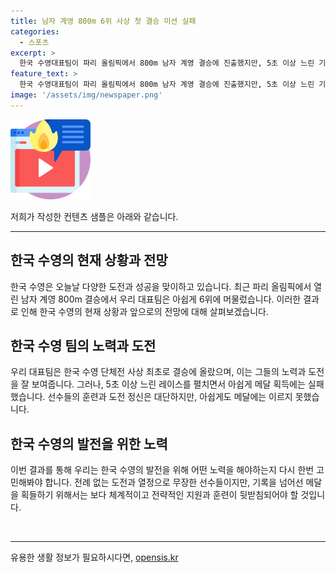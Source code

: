 ```yaml
---
title: 남자 계영 800m 6위 사상 첫 결승 미션 실패
categories:
  - 스포츠
excerpt: >
  한국 수영대표팀이 파리 올림픽에서 800m 남자 계영 결승에 진출했지만, 5초 이상 느린 기록으로 메달 획득에는 실패했습니다. 양재훈, 이호준, 김우민, 황선우가 역영해 6위를 차지했는데, 이는 한국 수영 사상 최초의 결승진출입니다.
feature_text: >
  한국 수영대표팀이 파리 올림픽에서 800m 남자 계영 결승에 진출했지만, 5초 이상 느린 기록으로 메달 획득에는 실패했습니다. 양재훈, 이호준, 김우민, 황선우가 역영해 6위를 차지했는데, 이는 한국 수영 사상 최초의 결승진출입니다.
image: '/assets/img/newspaper.png'
---
```


<p><img src="/assets/img/news.png" alt="rentncar 속보" /></p>

<p>저희가 작성한 컨텐츠 샘플은 아래와 같습니다.</p>

<hr />

<h2 data-ke-size="size26">한국 수영의 현재 상황과 전망</h2>

<p data-ke-size="size16">한국 수영은 오늘날 다양한 도전과 성공을 맞이하고 있습니다. 최근 파리 올림픽에서 열린 남자 계영 800m 결승에서 우리 대표팀은 아쉽게 6위에 머물렀습니다. 이러한 결과로 인해 한국 수영의 현재 상황과 앞으로의 전망에 대해 살펴보겠습니다.</p>

<h2 data-ke-size="size26">한국 수영 팀의 노력과 도전</h2>

<p data-ke-size="size16">우리 대표팀은 한국 수영 단체전 사상 최초로 결승에 올랐으며, 이는 그들의 노력과 도전을 잘 보여줍니다.  그러나, 5초 이상 느린 레이스를 펼치면서 아쉽게 메달 획득에는 실패했습니다. 선수들의 훈련과 도전 정신은 대단하지만, 아쉽게도 메달에는 이르지 못했습니다.</p>

<h2 data-ke-size="size26">한국 수영의 발전을 위한 노력</h2>

<p data-ke-size="size16">이번 결과를 통해 우리는 한국 수영의 발전을 위해 어떤 노력을 해야하는지 다시 한번 고민해봐야 합니다. 전례 없는 도전과 열정으로 무장한 선수들이지만, 기록을 넘어선 메달을 획들하기 위해서는 보다 체계적이고 전략적인 지원과 훈련이 뒷받침되어야 할 것입니다.</p>

<p data-ke-size="size16">&nbsp;</p>

<hr />
유용한 생활 정보가 필요하시다면, <a href="https://opensis.kr" rel="dofollow">opensis.kr</a>


